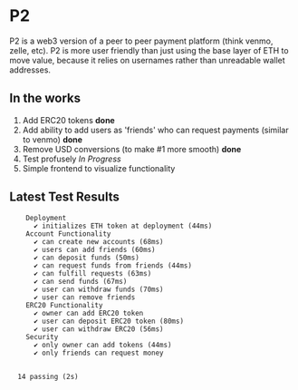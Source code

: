 # P2

P2 is a web3 version of a peer to peer payment platform (think venmo, zelle, etc).
P2 is more user friendly than just using the base layer of ETH to move value, because it relies on usernames rather than unreadable wallet addresses. 

## In the works
1. Add ERC20 tokens **done**
2. Add ability to add users as 'friends' who can request payments (similar to venmo) **done**
3. Remove USD conversions (to make #1 more smooth) **done**
4. Test profusely *In Progress*
5. Simple frontend to visualize functionality

## Latest Test Results
```
    Deployment
      ✔ initializes ETH token at deployment (44ms)
    Account Functionality
      ✔ can create new accounts (68ms)
      ✔ users can add friends (60ms)
      ✔ can deposit funds (50ms)
      ✔ can request funds from friends (44ms)
      ✔ can fulfill requests (63ms)
      ✔ can send funds (67ms)
      ✔ user can withdraw funds (70ms)
      ✔ user can remove friends
    ERC20 Functionality
      ✔ owner can add ERC20 token
      ✔ user can deposit ERC20 token (80ms)
      ✔ user can withdraw ERC20 (56ms)
    Security
      ✔ only owner can add tokens (44ms)
      ✔ only friends can request money


  14 passing (2s)

```